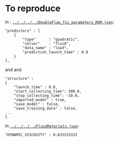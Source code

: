 # To reproduce

In : [`../../../../DoubleFlap_fsi_parameters_ROM.json`](../../../../DoubleFlap_fsi_parameters_ROM.json):
```
"predictors" : [
    {
        "type"      : "quadratic",
        "solver"    : "fluid",
        "data_name" : "load",
        "prediction_launch_time" : 0.8
    }
],
```
and
and
```
"structure" :
{
    "launch_time" : 0.8,
    "start_collecting_time": 300.0,
    "stop_collecting_time": -10.0,
    "imported_model" : true,
    "save_model" : false,
    "save_training_data" : false,
...
}
```

In [`../../../../FluidMaterials.json`](../../../../FluidMaterials.json):
```
"DYNAMIC_VISCOSITY" : 0.833333333
```
